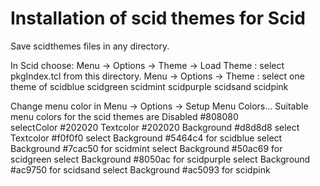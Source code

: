 Installation of scid themes for Scid
====================================

Save scidthemes files in any directory.

In Scid choose:
Menu -> Options -> Theme -> Load Theme : select pkgIndex.tcl from this directory.
Menu -> Options -> Theme : select one theme of scidblue scidgreen scidmint scidpurple scidsand scidpink

Change menu color in Menu -> Options -> Setup Menu Colors... 
Suitable menu colors for the scid themes are
  Disabled          #808080  
  selectColor       #202020
  Textcolor         #202020
  Background        #d8d8d8
  select Textcolor  #f0f0f0
  select Background #5464c4  for scidblue
  select Background #7cac50  for scidmint
  select Background #50ac69  for scidgreen
  select Background #8050ac  for scidpurple
  select Background #ac9750  for scidsand
  select Background #ac5093  for scidpink
